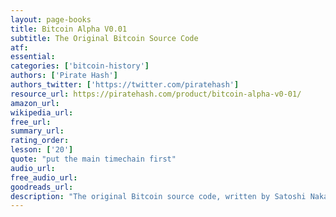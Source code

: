 ```yaml
---
layout: page-books
title: Bitcoin Alpha V0.01
subtitle: The Original Bitcoin Source Code
atf: 
essential: 
categories: ['bitcoin-history']
authors: ['Pirate Hash']
authors_twitter: ['https://twitter.com/piratehash']
resource_url: https://piratehash.com/product/bitcoin-alpha-v0-01/
amazon_url: 
wikipedia_url: 
free_url: 
summary_url: 
rating_order: 
lesson: ['20']
quote: "put the main timechain first"
audio_url: 
free_audio_url: 
goodreads_url: 
description: "The original Bitcoin source code, written by Satoshi Nakamoto and first released in 2009. Color coded and numbered lines for ease of reference."
---
```

